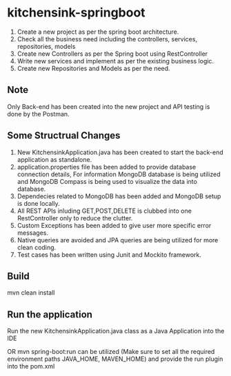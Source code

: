 # kitchensink-springboot
1. Create a new project as per the spring boot architecture.
2. Check all the business need including the controllers, services, repositories, models
3. Create new Controllers as per the Spring boot using RestController
4. Write new services and implement as per the existing business logic.
5. Create new Repositories and Models as per the need.

## Note
Only Back-end has been created into the new project and API testing is done by the Postman.

## Some Structrual Changes
1. New KitchensinkApplication.java has been created to start the back-end application as standalone.
2. application.properties file has been added to provide database connection details, For information MongoDB database is being utilized and MongoDB Compass is being used to visualize the data into database.
3. Dependecies related to MongoDB has been added and MongoDB setup is done locally.
4. All REST APIs inluding GET,POST,DELETE is clubbed into one RestController only to reduce the clutter.
5. Custom Exceptions has been added to give user more specific error messages.
6. Native queries are avoided and JPA queries are being utilized for more clean coding.
7. Test cases has been written using Junit and Mockito framework.

## Build
mvn clean install

## Run the application
Run the new KitchensinkApplication.java class as a Java Application into the IDE

OR mvn spring-boot:run can be utilized (Make sure to set all the required environment paths JAVA_HOME, MAVEN_HOME) and provide the run plugin into the pom.xml

